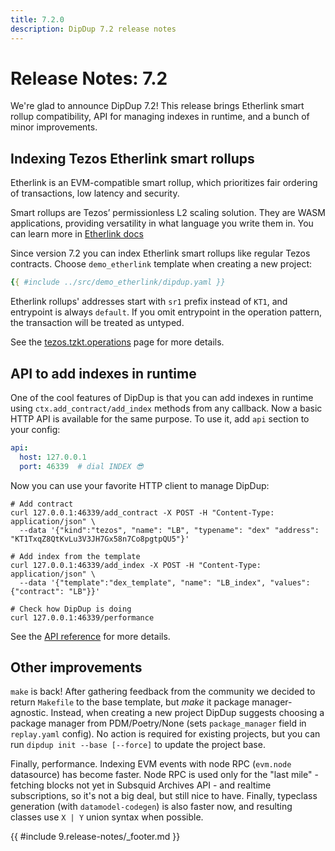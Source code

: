 ```yaml
---
title: 7.2.0
description: DipDup 7.2 release notes
---
```


# Release Notes: 7.2

We're glad to announce DipDup 7.2! This release brings Etherlink smart rollup compatibility, API for managing indexes in runtime, and a bunch of minor improvements.

## Indexing Tezos Etherlink smart rollups

Etherlink is an EVM-compatible smart rollup, which prioritizes fair ordering of transactions, low latency and security.

Smart rollups are Tezos’ permissionless L2 scaling solution. They are WASM applications, providing versatility in what language you write them in. You can learn more in [Etherlink docs](https://docs.etherlink.com/welcome/what-is-etherlink)

Since version 7.2 you can index Etherlink smart rollups like regular Tezos contracts. Choose `demo_etherlink` template when creating a new project:

```yaml [dipdup.yaml]
{{ #include ../src/demo_etherlink/dipdup.yaml }}
```

Etherlink rollups' addresses start with `sr1` prefix instead of `KT1`, and entrypoint is always `default`. If you omit entrypoint in the operation pattern, the transaction will be treated as untyped.

See the [tezos.tzkt.operations](../2.indexes/5.tezos_tzkt_operations.md) page for more details.

## API to add indexes in runtime

One of the cool features of DipDup is that you can add indexes in runtime using `ctx.add_contract/add_index` methods from any callback. Now a basic HTTP API is available for the same purpose. To use it, add `api` section to your config:

```yaml [dipdup.yaml]
api:
  host: 127.0.0.1
  port: 46339  # dial INDEX 😎
```

Now you can use your favorite HTTP client to manage DipDup:

```shell
# Add contract
curl 127.0.0.1:46339/add_contract -X POST -H "Content-Type: application/json" \
  --data '{"kind":"tezos", "name": "LB", "typename": "dex" "address": "KT1TxqZ8QtKvLu3V3JH7Gx58n7Co8pgtpQU5"}'

# Add index from the template
curl 127.0.0.1:46339/add_index -X POST -H "Content-Type: application/json" \
  --data '{"template":"dex_template", "name": "LB_index", "values": {"contract": "LB"}}'

# Check how DipDup is doing
curl 127.0.0.1:46339/performance
```

See the [API reference](../7.references/5.api.md) for more details.

## Other improvements

`make` is back! After gathering feedback from the community we decided to return `Makefile` to the base template, but _make_ it package manager-agnostic. Instead, when creating a new project DipDup suggests choosing a package manager from PDM/Poetry/None (sets `package_manager` field in `replay.yaml` config). No action is required for existing projects, but you can run `dipdup init --base [--force]` to update the project base.

Finally, performance. Indexing EVM events with node RPC (`evm.node` datasource) has become faster.  Node RPC is used only for the "last mile" - fetching blocks not yet in Subsquid Archives API - and realtime subscriptions, so it's not a big deal, but still nice to have. Finally, typeclass generation (with `datamodel-codegen`) is also faster now, and resulting classes use `X | Y` union syntax when possible.

{{ #include 9.release-notes/_footer.md }}
